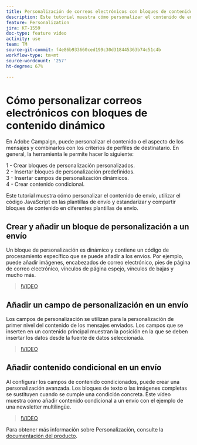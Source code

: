 ```yaml
---
title: Personalización de correos electrónicos con bloques de contenido dinámico
description: Este tutorial muestra cómo personalizar el contenido de envío, utilizar el código JavaScript en las plantillas de envío y estandarizar y compartir bloques de contenido en diferentes plantillas de envío.
feature: Personalization
jira: KT-1559
doc-type: feature video
activity: use
team: TM
source-git-commit: f4e86b933660ced199c30d318445363b74c51c4b
workflow-type: tm+mt
source-wordcount: '257'
ht-degree: 67%

---
```



# Cómo personalizar correos electrónicos con bloques de contenido dinámico

En Adobe Campaign, puede personalizar el contenido o el aspecto de los mensajes y combinarlos con los criterios de perfiles de destinatario. En general, la herramienta le permite hacer lo siguiente:

1 - Crear bloques de personalización personalizados.\
2 - Insertar bloques de personalización predefinidos.\
3 - Insertar campos de personalización dinámicos.\
4 - Crear contenido condicional.

Este tutorial muestra cómo personalizar el contenido de envío, utilizar el código JavaScript en las plantillas de envío y estandarizar y compartir bloques de contenido en diferentes plantillas de envío.

## Crear y añadir un bloque de personalización a un envío

Un bloque de personalización es dinámico y contiene un código de procesamiento específico que se puede añadir a los envíos. Por ejemplo, puede añadir imágenes, encabezados de correo electrónico, pies de página de correo electrónico, vínculos de página espejo, vínculos de bajas y mucho más.

>[!VIDEO](https://video.tv.adobe.com/v/24924?quality=12&learn=on)

## Añadir un campo de personalización en un envío

Los campos de personalización se utilizan para la personalización de primer nivel del contenido de los mensajes enviados. Los campos que se inserten en un contenido principal muestran la posición en la que se deben insertar los datos desde la fuente de datos seleccionada.

>[!VIDEO](https://video.tv.adobe.com/v/24925?quality=12&learn=on)

## Añadir contenido condicional en un envío

Al configurar los campos de contenido condicionados, puede crear una personalización avanzada. Los bloques de texto o las imágenes completas se sustituyen cuando se cumple una condición concreta. Este vídeo muestra cómo añadir contenido condicional a un envío con el ejemplo de una newsletter multilingüe.

>[!VIDEO](https://video.tv.adobe.com/v/24926?quality=12&learn=on)

Para obtener más información sobre Personalización, consulte la [documentación del producto](https://experienceleague.adobe.com/docs/campaign-classic/using/sending-messages/personalizing-deliveries/about-personalization.html?lang=en).
